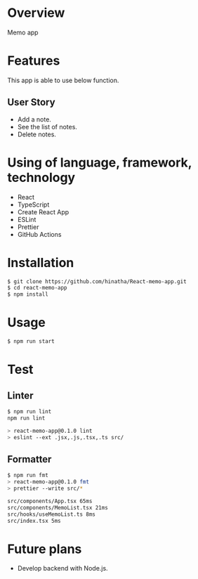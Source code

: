 # Overview
Memo app

# Features
This app is able to use below function.

## User Story
- Add a note.
- See the list of notes.
- Delete notes.

# Using of language, framework, technology
- React
- TypeScript
- Create React App
- ESLint
- Prettier
- GitHub Actions
  
# Installation
 
```bash
$ git clone https://github.com/hinatha/React-memo-app.git
$ cd react-memo-app
$ npm install
```
 
# Usage
 
```bash
$ npm run start
```

# Test

## Linter

```bash
$ npm run lint
npm run lint

> react-memo-app@0.1.0 lint
> eslint --ext .jsx,.js,.tsx,.ts src/
```

## Formatter

```bash
$ npm run fmt
> react-memo-app@0.1.0 fmt
> prettier --write src/*

src/components/App.tsx 65ms
src/components/MemoList.tsx 21ms
src/hooks/useMemoList.ts 8ms
src/index.tsx 5ms
```

# Future plans
- Develop backend with Node.js.
